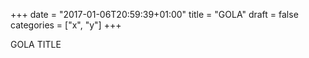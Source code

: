 +++
date = "2017-01-06T20:59:39+01:00"
title = "GOLA"
draft = false
categories = ["x", "y"]
+++

GOLA TITLE

